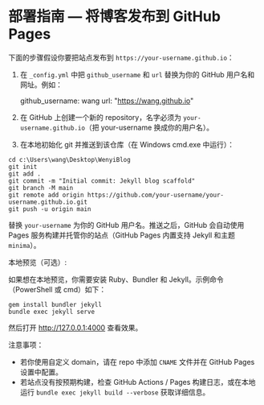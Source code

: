 # 部署指南 — 将博客发布到 GitHub Pages

下面的步骤假设你要把站点发布到 `https://your-username.github.io`：

1. 在 `_config.yml` 中把 `github_username` 和 `url` 替换为你的 GitHub 用户名和网址。例如：

   github_username: wang
   url: "https://wang.github.io"

2. 在 GitHub 上创建一个新的 repository，名字必须为 `your-username.github.io`（把 your-username 换成你的用户名）。

3. 在本地初始化 git 并推送到该仓库（在 Windows cmd.exe 中运行）：

```
cd c:\Users\wang\Desktop\WenyiBlog
git init
git add .
git commit -m "Initial commit: Jekyll blog scaffold"
git branch -M main
git remote add origin https://github.com/your-username/your-username.github.io.git
git push -u origin main
```

替换 `your-username` 为你的 GitHub 用户名。推送之后，GitHub 会自动使用 Pages 服务构建并托管你的站点（GitHub Pages 内置支持 Jekyll 和主题 `minima`）。

本地预览（可选）:

如果想在本地预览，你需要安装 Ruby、Bundler 和 Jekyll。示例命令（PowerShell 或 cmd）如下：

```
gem install bundler jekyll
bundle exec jekyll serve
```

然后打开 http://127.0.0.1:4000 查看效果。

注意事项：
- 若你使用自定义 domain，请在 repo 中添加 `CNAME` 文件并在 GitHub Pages 设置中配置。
- 若站点没有按预期构建，检查 GitHub Actions / Pages 构建日志，或在本地运行 `bundle exec jekyll build --verbose` 获取详细信息。
